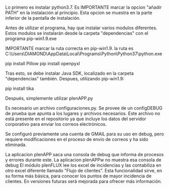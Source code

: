 Lo primero es instalar python3.7. Es IMPORTANTE marcar la opcion "añadir PATH" en la instalación al principio.
Esta opcion se muestra en la parte inferior de la pantalla de instalación.

Antes de utilizar el programa, hay que instalar varios modulos diferentes.
Estos modulos se instalarán desde la carpeta "dependencias" con el programa pip-win1.9.exe

IMPORTANTE marcar la ruta correcta en pip-win1.9. la ruta es
C:\Users\DIAMOND\AppData\Local\Programs\Python\Python37\python.exe

pip install Pillow
pip install openpyxl

Tras esto, se debe instalar Java SDK, localizado en la carpeta "dependencias" también. Despues, utilizando pip-win1.9:

pip install tika

Después, simplemente utilizar plenAPP.py

Es necesario un archivo configuraciones.py. Se provee de un configDEBUG
de prueba que apunta a los lugares y archivos necesarios. Este archivo
no está presente en el repositorio ya que incluye los datos del servidor
corporativo para enviar los correos electrónicos.

Se configuró previamente una cuenta de GMAIL para su uso en debug, pero
requiere modificaciones en el proceso de envío de correos y ha sido eliminada.

La aplicacion plenAPP saca una consola de debug que informa de procesos y errores durante este.
La aplicacion plenAPPw no muestra esa consola de debug
El módulo plenFLUX lee los excel de incidencias y las contabiliza en otro excel diferente llamado "Flujo de clientes". Esta funcionalidad sirve, en su forma más básica, para conocer los puntos de mayor incidencia de clientes. En versiones futuras será mejorada para ofrecer más información. 
